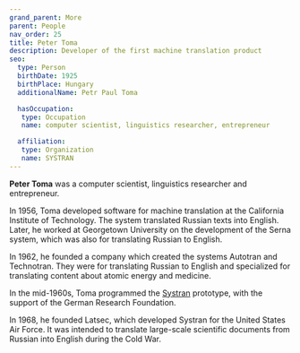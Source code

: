 ```yaml
---
grand_parent: More
parent: People
nav_order: 25
title: Peter Toma
description: Developer of the first machine translation product
seo:
  type: Person
  birthDate: 1925
  birthPlace: Hungary
  additionalName: Petr Paul Toma

  hasOccupation:
   type: Occupation
   name: computer scientist, linguistics researcher, entrepreneur

  affiliation:
   type: Organization
   name: SYSTRAN
---
```


**Peter Toma** was a computer scientist, linguistics researcher and entrepreneur.

In 1956, Toma developed software for machine translation at the California Institute of Technology.
The system translated Russian texts into English.
Later, he worked at Georgetown University on the development of the Serna system, which was also for translating Russian to English.

In 1962, he founded a company which created the systems Autotran and Technotran.
They were for translating Russian to English and specialized for translating content about atomic energy and medicine.

In the mid-1960s, Toma programmed the [Systran](/systran) prototype, with the support of the German Research Foundation.

In 1968, he founded Latsec, which developed Systran for the United States Air Force.
It was intended to translate large-scale scientific documents from Russian into English during the Cold War.
